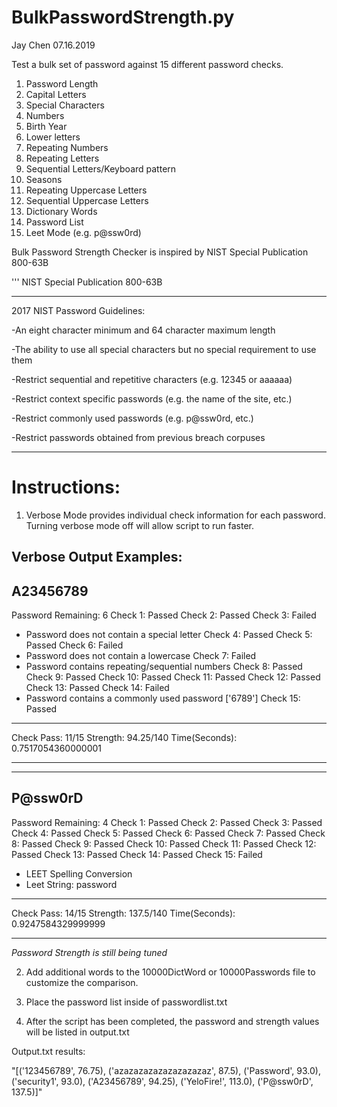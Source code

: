 # BulkPasswordStrength.py
Jay Chen 07.16.2019

Test a bulk set of password against 15 different password checks.

1. Password Length
2. Capital Letters
3. Special Characters
4. Numbers
5. Birth Year
6. Lower letters
7. Repeating Numbers
8. Repeating Letters
9. Sequential Letters/Keyboard pattern
10. Seasons
11. Repeating Uppercase Letters
12. Sequential Uppercase Letters
13. Dictionary Words
14. Password List
15. Leet Mode (e.g. p@ssw0rd)

Bulk Password Strength Checker is inspired by NIST Special Publication 800-63B

'''
NIST Special Publication 800-63B
_________________________________________________________________________________
2017 NIST Password Guidelines:

-An eight character minimum and 64 character maximum length

-The ability to use all special characters but no special requirement to use them

-Restrict sequential and repetitive characters (e.g. 12345 or aaaaaa)

-Restrict context specific passwords (e.g. the name of the site, etc.)

-Restrict commonly used passwords (e.g. p@ssw0rd, etc.)

-Restrict passwords obtained from previous breach corpuses
_________________________________________________________________________________


# Instructions:

1. Verbose Mode provides individual check information for each password. Turning verbose mode off will allow script to run faster.

Verbose Output Examples:
--------------------------------------------
A23456789
--------------------------------------------
Password Remaining: 6
Check 1: Passed
Check 2: Passed
Check 3: Failed
- Password does not contain a special letter
Check 4: Passed
Check 5: Passed
Check 6: Failed
- Password does not contain a lowercase
Check 7: Failed
- Password contains repeating/sequential numbers
Check 8: Passed
Check 9: Passed
Check 10: Passed
Check 11: Passed
Check 12: Passed
Check 13: Passed
Check 14: Failed
- Password contains a commonly used password
['6789']
Check 15: Passed
____________________
Check Pass: 11/15
Strength: 94.25/140
Time(Seconds):  0.7517054360000001

-----------------------------------------------------------------------------------

--------------------------------------------
P@ssw0rD
--------------------------------------------
Password Remaining: 4
Check 1: Passed
Check 2: Passed
Check 3: Passed
Check 4: Passed
Check 5: Passed
Check 6: Passed
Check 7: Passed
Check 8: Passed
Check 9: Passed
Check 10: Passed
Check 11: Passed
Check 12: Passed
Check 13: Passed
Check 14: Passed
Check 15: Failed
-  LEET Spelling Conversion
-  Leet String: password
____________________
Check Pass: 14/15
Strength: 137.5/140
Time(Seconds):  0.9247584329999999

------------------------------------------------------------------

*Password Strength is still being tuned* 

2. Add additional words to the 10000DictWord or 10000Passwords file to customize the comparison. 

3. Place the password list inside of passwordlist.txt

4. After the script has been completed, the password and strength values will be listed in output.txt

Output.txt results:

"[('123456789', 76.75), ('azazazazazazazazazaz', 87.5), ('Password', 93.0), ('security1', 93.0), ('A23456789', 94.25), ('YeloFire!', 113.0), ('P@ssw0rD', 137.5)]"


